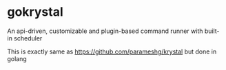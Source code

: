 # gokrystal
An api-driven, customizable and plugin-based command runner with built-in scheduler

This is exactly same as https://github.com/parameshg/krystal but done in golang
